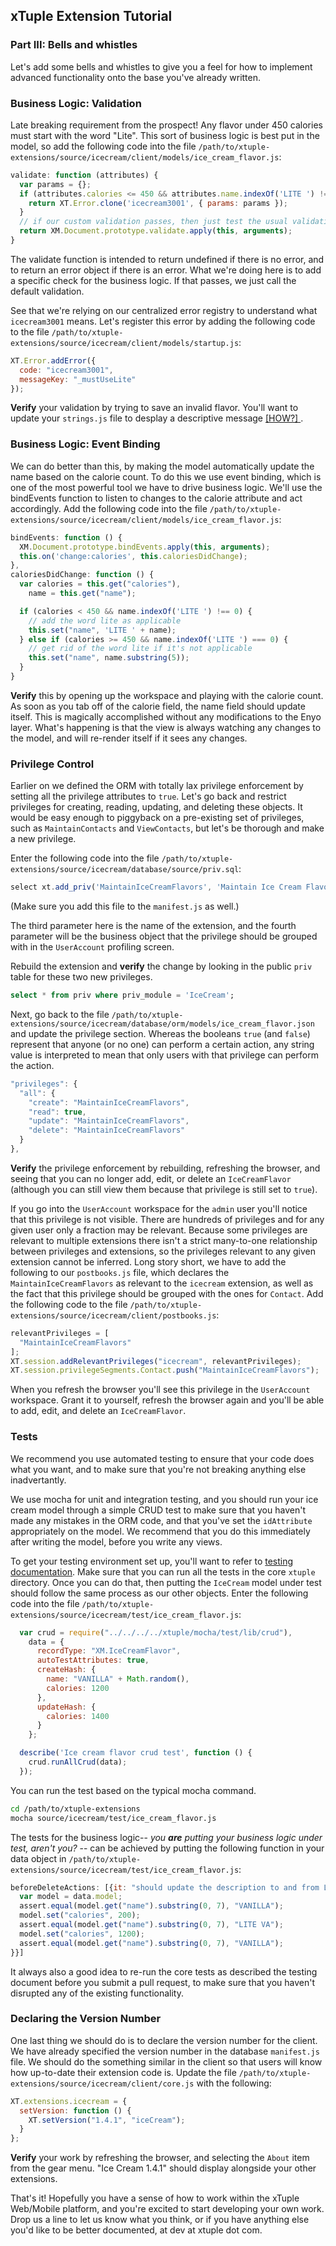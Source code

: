 ## xTuple Extension Tutorial
### Part III: Bells and whistles

Let's add some bells and whistles to give you a feel for how to implement advanced functionality onto the base you've already written.

### Business Logic: Validation

Late breaking requirement from the prospect! Any flavor under 450 calories must start with the word "Lite". This sort of business logic is best put in the model, so add the following code into the file `/path/to/xtuple-extensions/source/icecream/client/models/ice_cream_flavor.js`:

```javascript
validate: function (attributes) {
  var params = {};
  if (attributes.calories <= 450 && attributes.name.indexOf('LITE ') !== 0) {
    return XT.Error.clone('icecream3001', { params: params });
  }
  // if our custom validation passes, then just test the usual validation
  return XM.Document.prototype.validate.apply(this, arguments);
}
```

The validate function is intended to return undefined if there is no error, and to return an error object if there is an error. What we're doing here is to add a specific check for the business logic. If that passes, we just call the default validation.

See that we're relying on our centralized error registry to understand what `icecream3001` means. Let's register this error by adding the following code to the file `/path/to/xtuple-extensions/source/icecream/client/models/startup.js`:

```javascript
XT.Error.addError({
  code: "icecream3001",
  messageKey: "_mustUseLite"
});
```

**Verify** your validation by trying to save an invalid flavor. You'll want to update your `strings.js` file to desplay a descriptive message [ [HOW?] ](TUTORIAL-FAQ.md#how-do-i-update-the-strings-file).

### Business Logic: Event Binding

We can do better than this, by making the model automatically update the name based on the calorie count. To do this we use event binding, which is one of the most powerful tool we have to drive business logic. We'll use the bindEvents function to listen to changes to the calorie attribute and act accordingly. Add the following code into the file `/path/to/xtuple-extensions/source/icecream/client/models/ice_cream_flavor.js`:

```javascript
bindEvents: function () {
  XM.Document.prototype.bindEvents.apply(this, arguments);
  this.on('change:calories', this.caloriesDidChange);
},
caloriesDidChange: function () {
  var calories = this.get("calories"),
    name = this.get("name");

  if (calories < 450 && name.indexOf('LITE ') !== 0) {
    // add the word lite as applicable
    this.set("name", 'LITE ' + name);
  } else if (calories >= 450 && name.indexOf('LITE ') === 0) {
    // get rid of the word lite if it's not applicable
    this.set("name", name.substring(5));
  }
}
```

**Verify** this by opening up the workspace and playing with the calorie count. As soon as you tab off of the calorie field, the name field should update itself. This is magically accomplished without any modifications to the Enyo layer. What's happening is that the view is always watching any changes to the model, and will re-render itself if it sees any changes. 


### Privilege Control

Earlier on we defined the ORM with totally lax privilege enforcement by setting all the privilege attributes to `true`. Let's go back and restrict privileges for creating, reading, updating, and deleting these objects. It would be easy enough to piggyback on a pre-existing set of privileges, such as `MaintainContacts` and `ViewContacts`, but let's be thorough and make a new privilege.

Enter the following code into the file `/path/to/xtuple-extensions/source/icecream/database/source/priv.sql`:

```javascript
select xt.add_priv('MaintainIceCreamFlavors', 'Maintain Ice Cream Flavors', 'IceCream', 'Contact');
```

(Make sure you add this file to the `manifest.js` as well.)

The third parameter here is the name of the extension, and the fourth parameter will be the business object that the privilege should be grouped with in the `UserAccount` profiling screen.

Rebuild the extension and **verify** the change by looking in the public `priv` table for these two new privileges.

```sql
select * from priv where priv_module = 'IceCream';
```

Next, go back to the file `/path/to/xtuple-extensions/source/icecream/database/orm/models/ice_cream_flavor.json` and update the privilege section. Whereas the booleans `true` (and `false`) represent that anyone (or no one) can perform a certain action, any string value is interpreted to mean that only users with that privilege can perform the action.

```javascript
"privileges": {
  "all": {
    "create": "MaintainIceCreamFlavors",
    "read": true,
    "update": "MaintainIceCreamFlavors",
    "delete": "MaintainIceCreamFlavors"
  }
},
```

**Verify** the privilege enforcement by rebuilding, refreshing the browser, and seeing that you can no longer add, edit, or delete an `IceCreamFlavor` (although you can still view them because that privilege is still set to `true`). 

If you go into the `UserAccount` workspace for the `admin` user you'll notice that this privilege is not visible. There are hundreds of privileges and for any given user only a fraction may be relevant. Because some privileges are relevant to multiple extensions there isn't a strict many-to-one relationship between privileges and extensions, so the privileges relevant to any given extension cannot be inferred. Long story short, we have to add the following to our `postbooks.js` file, which declares the `MaintainIceCreamFlavors` as relevant to the `icecream` extension, as well as the fact that this privilege should be grouped with the ones for `Contact`. Add the following code to the file `/path/to/xtuple-extensions/source/icecream/client/postbooks.js`:

```javascript
relevantPrivileges = [
  "MaintainIceCreamFlavors"
];
XT.session.addRelevantPrivileges("icecream", relevantPrivileges);
XT.session.privilegeSegments.Contact.push("MaintainIceCreamFlavors");
```

When you refresh the browser you'll see this privilege in the `UserAccount` workspace. Grant it to yourself, refresh the browser again and you'll be able to add, edit, and delete an `IceCreamFlavor`.

### Tests

We recommend you use automated testing to ensure that your code does what you want, and to make sure that you're not
breaking anything else inadvertantly.

We use mocha for unit and integration testing, and you should run your ice cream model through a simple CRUD test to make sure that you haven't made any mistakes in the ORM code, and that you've set the `idAttribute` appropriately on the model. We recommend that you do this immediately after writing the model, before you write any views.

To get your testing environment set up, you'll want to refer to [testing documentation](https://github.com/xtuple/xtuple/wiki/Testing-Setup). Make sure that you can run all the tests in the core `xtuple` directory. Once you can do that, then putting the `IceCream` model under test should follow the same process as our other objects. Enter the following code into the file `/path/to/xtuple-extensions/source/icecream/test/ice_cream_flavor.js`:

```javascript
  var crud = require("../../../../xtuple/mocha/test/lib/crud"),
    data = {
      recordType: "XM.IceCreamFlavor",
      autoTestAttributes: true,
      createHash: {
        name: "VANILLA" + Math.random(),
        calories: 1200
      },
      updateHash: {
        calories: 1400
      }
    };

  describe('Ice cream flavor crud test', function () {
    crud.runAllCrud(data);
  });
```

You can run the test based on the typical mocha command.

```bash
cd /path/to/xtuple-extensions
mocha source/icecream/test/ice_cream_flavor.js
```

The tests for the business logic-- _you **are** putting your business logic under test, aren't you?_ -- can be achieved by putting the following function in your data object in `/path/to/xtuple-extensions/source/icecream/test/ice_cream_flavor.js`:

```javascript
beforeDeleteActions: [{it: "should update the description to and from LITE", action: function (data, done) {
  var model = data.model;
  assert.equal(model.get("name").substring(0, 7), "VANILLA");
  model.set("calories", 200);
  assert.equal(model.get("name").substring(0, 7), "LITE VA");
  model.set("calories", 1200);
  assert.equal(model.get("name").substring(0, 7), "VANILLA");
}}]
```

It always also a good idea to re-run the core tests as described the testing document before you submit a pull request,
to make sure that you haven't disrupted any of the existing functionality.

### Declaring the Version Number

One last thing we should do is to declare the version number for the client. We have already specified the version number in the database `manifest.js` file. We should do the something similar in the client so that users will know how up-to-date their extension code is. Update the file `/path/to/xtuple-extensions/source/icecream/client/core.js` with the following:

```javascript
XT.extensions.icecream = {
  setVersion: function () {
    XT.setVersion("1.4.1", "iceCream");
  }
};
```

**Verify** your work by refreshing the browser, and selecting the `About` item from the gear menu. "Ice Cream 1.4.1" should display alongside your other extensions.

That's it! Hopefully you have a sense of how to work within the xTuple Web/Mobile platform, and you're excited to start developing your own work. Drop us a line to let us know what you think, or if you have anything else you'd like to be better documented, at dev at xtuple dot com.
